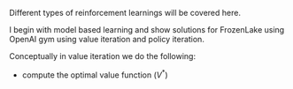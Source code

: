 Different types of reinforcement learnings will be covered here.

I begin with model based learning and show solutions for FrozenLake using OpenAI gym using value iteration and policy iteration. 

Conceptually in value iteration we do the following:
 - compute the optimal value function ($V^*$)
